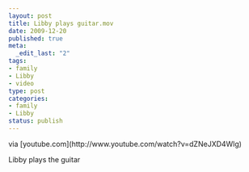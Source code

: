 ```yaml
--- 
layout: post
title: Libby plays guitar.mov
date: 2009-12-20
published: true
meta: 
  _edit_last: "2"
tags: 
- family
- Libby
- video
type: post
categories: 
- family
- Libby
status: publish
---
```

<div class="posterous_bookmarklet_entry">     <div class="posterous_quote_citation">via [youtube.com](http://www.youtube.com/watch?v=dZNeJXD4Wlg)</div> 

Libby plays the guitar

</div>
